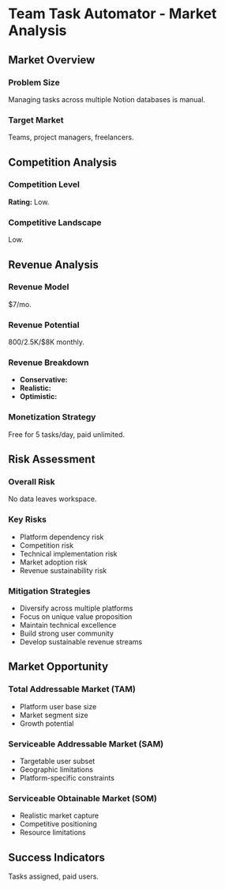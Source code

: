 # Team Task Automator - Market Analysis

## Market Overview

### Problem Size
Managing tasks across multiple Notion databases is manual.

### Target Market
Teams, project managers, freelancers.

## Competition Analysis

### Competition Level
**Rating:** Low.

### Competitive Landscape
Low.

## Revenue Analysis

### Revenue Model
$7/mo.

### Revenue Potential
$800/$2.5K/$8K monthly.

### Revenue Breakdown
- **Conservative:** 
- **Realistic:** 
- **Optimistic:** 

### Monetization Strategy
Free for 5 tasks/day, paid unlimited.

## Risk Assessment

### Overall Risk
No data leaves workspace.

### Key Risks
- Platform dependency risk
- Competition risk
- Technical implementation risk
- Market adoption risk
- Revenue sustainability risk

### Mitigation Strategies
- Diversify across multiple platforms
- Focus on unique value proposition
- Maintain technical excellence
- Build strong user community
- Develop sustainable revenue streams

## Market Opportunity

### Total Addressable Market (TAM)
- Platform user base size
- Market segment size
- Growth potential

### Serviceable Addressable Market (SAM)
- Targetable user subset
- Geographic limitations
- Platform-specific constraints

### Serviceable Obtainable Market (SOM)
- Realistic market capture
- Competitive positioning
- Resource limitations

## Success Indicators
Tasks assigned, paid users.
